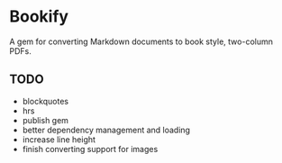 # Bookify
A gem for converting Markdown documents to book style, two-column PDFs.

## TODO
* blockquotes
* hrs
* publish gem
* better dependency management and loading
* increase line height
* finish converting support for images
